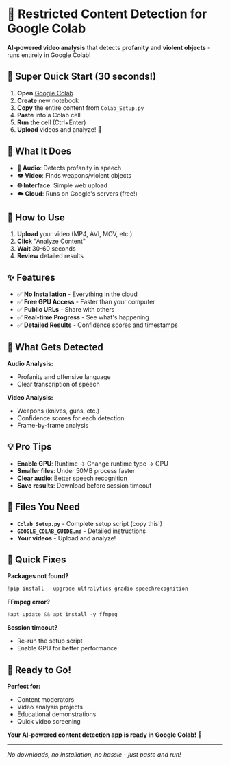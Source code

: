 # 🚫 Restricted Content Detection for Google Colab

**AI-powered video analysis** that detects **profanity** and **violent objects** - runs entirely in Google Colab!

## 🚀 Super Quick Start (30 seconds!)

1. **Open** [Google Colab](https://colab.research.google.com)
2. **Create** new notebook  
3. **Copy** the entire content from `Colab_Setup.py`
4. **Paste** into a Colab cell
5. **Run** the cell (Ctrl+Enter)
6. **Upload** videos and analyze! 🎉

## 🎯 What It Does

- **🎤 Audio**: Detects profanity in speech
- **👁️ Video**: Finds weapons/violent objects  
- **🌐 Interface**: Simple web upload
- **☁️ Cloud**: Runs on Google's servers (free!)

## 📱 How to Use

1. **Upload** your video (MP4, AVI, MOV, etc.)
2. **Click** "Analyze Content" 
3. **Wait** 30-60 seconds
4. **Review** detailed results

## ✨ Features

- ✅ **No Installation** - Everything in the cloud
- ✅ **Free GPU Access** - Faster than your computer
- ✅ **Public URLs** - Share with others
- ✅ **Real-time Progress** - See what's happening
- ✅ **Detailed Results** - Confidence scores and timestamps

## 🔧 What Gets Detected

**Audio Analysis:**
- Profanity and offensive language
- Clear transcription of speech

**Video Analysis:**  
- Weapons (knives, guns, etc.)
- Confidence scores for each detection
- Frame-by-frame analysis

## 💡 Pro Tips

- **Enable GPU**: Runtime → Change runtime type → GPU
- **Smaller files**: Under 50MB process faster
- **Clear audio**: Better speech recognition
- **Save results**: Download before session timeout

## 📂 Files You Need

- **`Colab_Setup.py`** - Complete setup script (copy this!)
- **`GOOGLE_COLAB_GUIDE.md`** - Detailed instructions
- **Your videos** - Upload and analyze!

## 🐛 Quick Fixes

**Packages not found?**
```python
!pip install --upgrade ultralytics gradio speechrecognition
```

**FFmpeg error?**
```python
!apt update && apt install -y ffmpeg
```

**Session timeout?**
- Re-run the setup script
- Enable GPU for better performance

## 🎉 Ready to Go!

**Perfect for:**
- Content moderators
- Video analysis projects  
- Educational demonstrations
- Quick video screening

**Your AI-powered content detection app is ready in Google Colab!** 🚀

---

*No downloads, no installation, no hassle - just paste and run!*